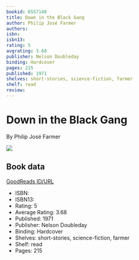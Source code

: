 ```yaml
---
bookid: 6557140
title: Down in the Black Gang
author: Philip José Farmer
authors: 
isbn: 
isbn13: 
rating: 5
avgrating: 3.68
publisher: Nelson Doubleday
binding: Hardcover
pages: 215
published: 1971
shelves: short-stories, science-fiction, farmer
shelf: read
review: 
---
```


# Down in the Black Gang

By Philip José Farmer

![](https://i.gr-assets.com/images/S/compressed.photo.goodreads.com/books/1245370761l/6557140.jpg)

## Book data

[GoodReads ID/URL](https://www.goodreads.com/book/show/6557140)

- ISBN: 
- ISBN13: 
- Rating: 5
- Average Rating: 3.68
- Published: 1971
- Publisher: Nelson Doubleday
- Binding: Hardcover
- Shelves: short-stories, science-fiction, farmer
- Shelf: read
- Pages: 215

